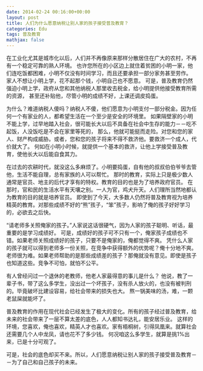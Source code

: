 ```yaml
---
date: 2014-02-24 00:16:00+00:00
layout: post
title: 人们为什么愿意纳税让别人家的孩子接受普及教育？
categories: Edu
tags: 普及教育
mathjax: false
---
```


在工业化尤其是城市化以后，人们并不再像原来那样分散居住在广大的农村，不再有一个稳定可靠的熟人环境。
也许您所在的小区边上就住着贫困的小明一家，他们连吃饭都困难，小明不仅没有时间学习，而且还要承担一部分家务甚至劳作。
家人不想让小明上学，花不起那个钱，小明自己也不愿意。
可是，普及教育仍然强迫小明上学，政府从您和其他纳税人那里收去税金，给小明提供他接受教育所需的资源，
甚至还补贴他，尽管小明的成绩不好，上课还调皮捣蛋。

为什么？难道纳税人傻吗？纳税人不傻，他们愿意为小明支付一部分税金。因为任何一个有家业的人，都希望生活在一个至少是安全的环境里。
如果隔壁家的小明不能上学，过早地踏入社会，很可能长大以后不具备在社会中生存的能力－－吃不起饭，人没饭吃是不会在家里等死的，
那么，他就可能挺而走险。对您和您的家人、财产构成威胁。或者，您和您的孩子将来不得不救济他。要救济一个成人，代价就大了。
何如在小明小时候，就提供一个基本的救济，让他上学接受普及教育，使他长大以后能自食其力。

在过去的农耕时代，就没这么多麻烦了。小明要捣蛋，自有他的叔叔伯伯爷爷去管他，生活不能自理，总有家族的人可以帮忙。
那时的教育，实际上只是极少数人通常是官员、地主的后代才享有的特权。教育的目的也是为了培养政府官员。
在那时，官和民的生活水平有天壤之别。一人为官，鸡犬升天。人们理所当然地都认为教育的目的就是培养官员。
即使到了今天，大多数人仍然将普及教育视为培养精英的教育。对那些成绩不好的“熊”孩子，“笨”孩子，影响了俺的孩子好好学习的，必欲去之后快。

“请老师多关照俺家的孩子。”人家说这话很硬气，因为人家的孩子聪明、听话，最重要的是学习成绩好。
可是，成绩好的孩子可不只有一个，俺家孩子成绩也不错。如果老师关照成绩好的孩子，只要不是俺家的，俺都觉得不爽。
凭什么人家的孩子就可以得到老师多一份关照，在竞争中获得额外的优势呢？俺十分地不爽。
老师很为难。如果老师帮助的是那些成绩差的孩子？那俺就没有意见。即使是孩子也知道这些。竞争不可怕，就怕不公平。

有人曾经问过一个退休的老教师，他老人家最得意的事儿是什么？
他说，教了一辈子书，带了这么多学生，没出过一个坏孩子，没有杀人放火的，也没有被判刑的。毕竟破坏比建设容易，给社会带来的损失也大。
熬一锅美味的汤，难，一颗老鼠屎就能坏了。

普及教育的作用在现代社会已经发生了极大的变化。所有的孩子经过普及教育，给未来的社会带来了一层不算太差的底色，人人都知书达礼，能安居乐业。
这样的环境，您喜欢，俺也喜欢，精英人才也喜欢。家有梧桐树，引得凤凰来。就算社会还需要几个人中龙凤，请也花不了多少钱。
何况咱这么多学生，就算是挑1%出来，已是十分可观了。

可是，社会的底色却买不来。所以，人们愿意纳税让别人家的孩子接受普及教育－－为了自己和自己孩子的未来。
